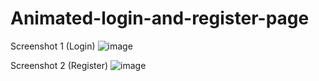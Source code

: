 # Animated-login-and-register-page

Screenshot 1 (Login)
![image](https://github.com/user-attachments/assets/25554658-7916-4e53-b107-04df301999b2)


Screenshot 2 (Register)
![image](https://github.com/user-attachments/assets/fdd0b0f6-b261-4b7f-b77f-e712c9cef9c1)

